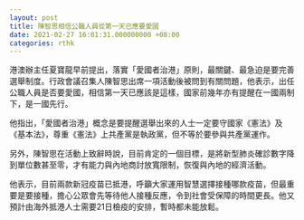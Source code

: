 ```yaml
---
layout: post
title: 陳智思相信公職人員從第一天已應要愛國
date: 2021-02-27 16:01:31.000000000 +08:00
categories: rthk
---
```


港澳辦主任夏寶龍早前提出，落實「愛國者治港」原則，最關鍵、最急迫是要完善選舉制度。行政會議召集人陳智思出席一項活動後被問到有關問題，他表示，出任公職人員是否要愛國，相信第一天已應該是這樣，國家前幾年亦有提醒在一國兩制下，是一國先行。

他指出，「愛國者治港」概念是要提醒選舉出來的人士一定要守國家《憲法》及《基本法》，尊重《憲法》上共產黨是執政黨，但不等於要參與共產黨運作。

另外，陳智思在活動上致辭時說，目前肯定的一個目標，是將新型肺炎確診數字降到單位數甚至零，才有能力與內地商討放寬限制，恢復與內地的經濟活動。

他表示，目前兩款新冠疫苗已抵港，呼籲大家運用智慧選擇接種哪款疫苗，但最重要是要接種，擔心公眾會先等待他人接種反應，令到社會受保障的時間更長。他又預計由海外抵港人士需要21日檢疫的安排，暫時都未能放鬆。
